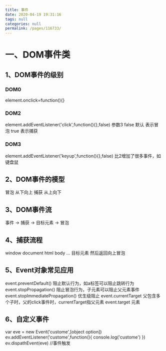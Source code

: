```yaml
---
title: 事件
date: 2020-04-19 19:31:16
tags: null
categories: null
permalink: /pages/116733/
---
```

# 一、DOM事件类

## 1、DOM事件的级别

### DOM0
element.onclick=function(){}

### DOM2
element.addEventListener('click',function(){},false)
参数3
false 默认 表示冒泡
true 表示捕获
### DOM3
element.addEventListener('keyup',function(){},false)
比2增加了很多事件，如键盘鼠
## 2、DOM事件的模型
冒泡 从下向上
捕获 从上向下
## 3、DOM事件流
事件 -> 捕获 -> 目标元素 -> 冒泡
## 4、捕获流程
window document html body ... 目标元素 然后返回向上冒泡
## 5、Event对象常见应用
event.preventDefault()
阻止默认行为，如a标签可以阻止跳转行为
event.stopPropagation()
阻止冒泡行为，子元素可以阻止父元素事件
event.stopImmediatePropagation()
优生级阻止
event.currentTarget
父包含多个子时，父的click事件时，currentTarget指父元素
event.target
元素
## 6、自定义事件
var eve = new Event('custome',[object option])
ev.addEventListener('custome',function(){
console.log('custome')
})
ev.dispathEvent(eve) //事件触发